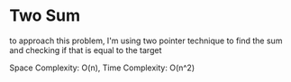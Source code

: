 # Two Sum

to approach this problem, I'm using two pointer technique to find the sum and checking if that is equal to the target

Space Complexity: O(n),
Time Complexity: O(n^2)
